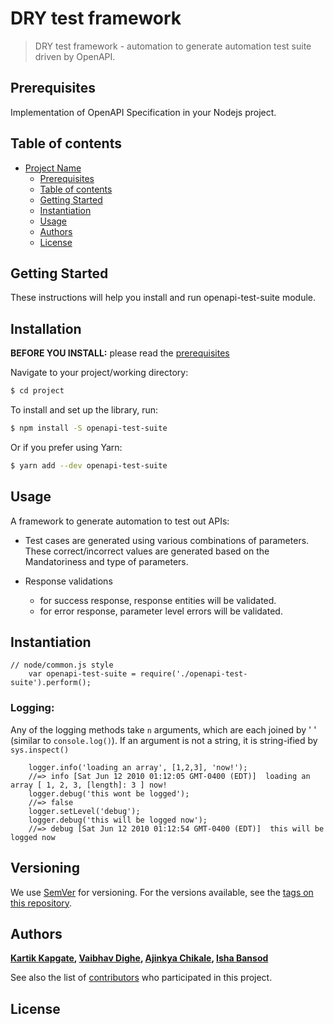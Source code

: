 
# DRY test framework

> DRY test framework - automation to generate automation test suite driven by OpenAPI.

## Prerequisites

Implementation of OpenAPI Specification in your Nodejs project.

## Table of contents

- [Project Name](#project-name)
  - [Prerequisites](#prerequisites)
  - [Table of contents](#table-of-contents)
  - [Getting Started](#getting-started)
  - [Instantiation](#Instantiation)
  - [Usage](#usage)
  - [Authors](#authors)
  - [License](#license)

## Getting Started

These instructions will help you install and run openapi-test-suite module.

## Installation

**BEFORE YOU INSTALL:** please read the [prerequisites](#prerequisites)

Navigate to your project/working directory:

```sh
$ cd project
```

To install and set up the library, run:

```sh
$ npm install -S openapi-test-suite
```

Or if you prefer using Yarn:

```sh
$ yarn add --dev openapi-test-suite
```

## Usage

A framework to generate automation to test out APIs:
- Test cases are generated using various combinations of parameters. These correct/incorrect values are generated based on the Mandatoriness and type of parameters.

- Response validations
    - for success response, response entities will be validated.
    - for error response, parameter level errors will be validated.

## Instantiation
```
// node/common.js style 
    var openapi-test-suite = require('./openapi-test-suite').perform();
```
### Logging:

Any of the logging methods take `n` arguments, which are each joined by ' ' (similar to `console.log()`). If an argument is not a string, it is string-ified by `sys.inspect()`
```
    logger.info('loading an array', [1,2,3], 'now!');
    //=> info [Sat Jun 12 2010 01:12:05 GMT-0400 (EDT)]  loading an array [ 1, 2, 3, [length]: 3 ] now!
    logger.debug('this wont be logged');
    //=> false
    logger.setLevel('debug');
    logger.debug('this will be logged now');
    //=> debug [Sat Jun 12 2010 01:12:54 GMT-0400 (EDT)]  this will be logged now
```

## Versioning

We use [SemVer](http://semver.org/) for versioning. For the versions available, see the [tags on this repository](https://github.com/your/project/tags).

## Authors

**[Kartik Kapgate](https://github.com/10kartik), [Vaibhav Dighe](https://github.com/V-R-Dighe), [Ajinkya Chikale](https://github.com/ajinkyac03), [Isha Bansod](https://github.com/ishabansod)**

See also the list of [contributors](https://github.com/your/project/contributors) who participated in this project.

## License